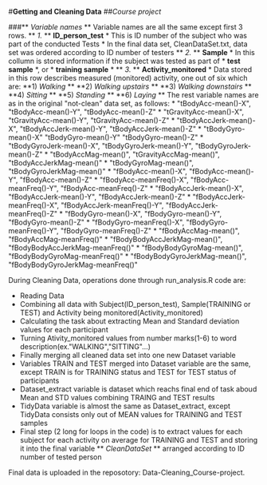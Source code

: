 #**Getting and Cleaning Data**
##*Course project*

###** *Variable names* **
Variable names are all the same except first 3 rows.
** *1.* **  **ID_person_test**
                    * This is ID number of the subject who was part of the conducted Tests
                    * In the final data set, CleanDataSet.txt, data set was ordered according to ID number of testers
** *2.* **  **Sample**
                    * In this collumn is stored information if the subject was tested as part of * **test sample** *, or * **training sample** *
** *3.* **  **Activity_monitored**
                    * Data stored in this row describes measured (monitored) activity, one out of six which are:
                            **1) *Walking* **
                            **2) *Walking upstairs* **
                            **3) *Walking downstairs* **
                            **4) *Sitting* **
                            **5) *Standing* **
                            **6) *Laying* **
    The rest variable names are as in the original "not-clean" data set, as follows:
    * "tBodyAcc-mean()-X", "tBodyAcc-mean()-Y", "tBodyAcc-mean()-Z"
    * "tGravityAcc-mean()-X", "tGravityAcc-mean()-Y", "tGravityAcc-mean()-Z"
    * "tBodyAccJerk-mean()-X", "tBodyAccJerk-mean()-Y", "tBodyAccJerk-mean()-Z"
    * "tBodyGyro-mean()-X" "tBodyGyro-mean()-Y" "tBodyGyro-mean()-Z"
    * "tBodyGyroJerk-mean()-X", "tBodyGyroJerk-mean()-Y", "tBodyGyroJerk-mean()-Z"
    * "tBodyAccMag-mean()", "tGravityAccMag-mean()", "tBodyAccJerkMag-mean()"
    * "tBodyGyroMag-mean()", "tBodyGyroJerkMag-mean()"
    * "fBodyAcc-mean()-X", "fBodyAcc-mean()-Y", "fBodyAcc-mean()-Z"
    * "fBodyAcc-meanFreq()-X", "fBodyAcc-meanFreq()-Y", "fBodyAcc-meanFreq()-Z"
    * "fBodyAccJerk-mean()-X", "fBodyAccJerk-mean()-Y", "fBodyAccJerk-mean()-Z"
    * "fBodyAccJerk-meanFreq()-X", "fBodyAccJerk-meanFreq()-Y", "fBodyAccJerk-meanFreq()-Z"
    * "fBodyGyro-mean()-X", "fBodyGyro-mean()-Y", "fBodyGyro-mean()-Z"
    * "fBodyGyro-meanFreq()-X", "fBodyGyro-meanFreq()-Y", "fBodyGyro-meanFreq()-Z"
    * "fBodyAccMag-mean()", "fBodyAccMag-meanFreq()"
    * "fBodyBodyAccJerkMag-mean()", "fBodyBodyAccJerkMag-meanFreq()"
    * "fBodyBodyGyroMag-mean()", "fBodyBodyGyroMag-meanFreq()"
    * "fBodyBodyGyroJerkMag-mean()", "fBodyBodyGyroJerkMag-meanFreq()"

During Cleaning Data, operations done through run_analysis.R code are:
*  Reading Data
*  Combining all data with Subject(ID_person_test), Sample(TRAINING or TEST) and Activity being monitored(Activity_monitored)
*  Calculating the task about extracting Mean and Standard deviation values for each participant
*  Turning Ativity_monitored values from number marks(1-6) to word description(ex."WALKING","SITTING"...)
*  Finally merging all cleaned data set into one new Dataset variable
*  Variables TRAIN and TEST merged into Dataset variable are the same, except TRAIN is for TRAINING status and TEST for TEST status of participants
*  Dataset_extract variable is dataset which reachs final end of task aboud Mean and STD values combining TRAING and TEST results
*  TidyData variable is almost the same as Dataset_extract, except TidyData consists only out of MEAN values for TRAINING and TEST samples
*  Final step (2 long for loops in the code) is to extract values for each subject for each activity on average for TRAINING and TEST and storing it into the final variable ** *CleanDataSet* ** arranged according to ID number of tested person

Final data is uploaded in the reposotory: Data-Cleaning_Course-project.
